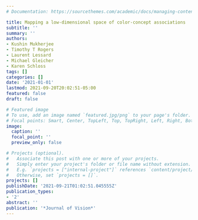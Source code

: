 ```yaml
---
# Documentation: https://sourcethemes.com/academic/docs/managing-content/

title: Mapping a low-dimensional space of color-concept associations
subtitle: ''
summary: ''
authors:
- Kushin Mukherjee
- Timothy T Rogers
- Laurent Lessard
- Michael Gleicher
- Karen Schloss
tags: []
categories: []
date: '2021-01-01'
lastmod: 2021-09-20T20:02:51-05:00
featured: false
draft: false

# Featured image
# To use, add an image named `featured.jpg/png` to your page's folder.
# Focal points: Smart, Center, TopLeft, Top, TopRight, Left, Right, BottomLeft, Bottom, BottomRight.
image:
  caption: ''
  focal_point: ''
  preview_only: false

# Projects (optional).
#   Associate this post with one or more of your projects.
#   Simply enter your project's folder or file name without extension.
#   E.g. `projects = ["internal-project"]` references `content/project/deep-learning/index.md`.
#   Otherwise, set `projects = []`.
projects: []
publishDate: '2021-09-21T01:02:51.045555Z'
publication_types:
- '2'
abstract: ''
publication: '*Journal of Vision*'
---
```

